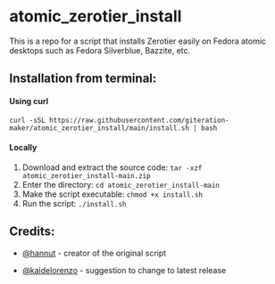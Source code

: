 # atomic_zerotier_install
This is a repo for a script that installs Zerotier easily on Fedora atomic desktops such as Fedora Silverblue, Bazzite, etc. 
<h2>Installation from terminal: </h2>
<h4>Using curl</h4>
<code>curl -sSL https://raw.githubusercontent.com/giteration-maker/atomic_zerotier_install/main/install.sh | bash</code>

<h4>Locally</h4>

<ol>
  <li>Download and extract the source code: <code>tar -xzf atomic_zerotier_install-main.zip</code></li>
  <li>Enter the directory: <code>cd atomic_zerotier_install-main</code></li>
  <li>Make the script executable: <code>chmod +x install.sh</code></li>
  <li>Run the script: <code>./install.sh</code></li>
</ol>


<h2>Credits: </h2>
<ul>
  <li> 
    
[@hannut](https://gist.github.com/hannut) - creator of the original script </li>
<li> 
  
[@kaidelorenzo](https://gist.github.com/kaidelorenzo) - suggestion to change to latest release 
  </li> 

</ul>
